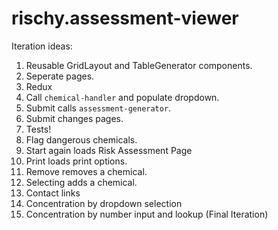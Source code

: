# rischy.assessment-viewer

Iteration ideas:
1. Reusable GridLayout and TableGenerator components.
2. Seperate pages.
3. Redux
4. Call `chemical-handler` and populate dropdown.
5. Submit calls `assessment-generator`.
6. Submit changes pages.
7. Tests!
8. Flag dangerous chemicals.
9. Start again loads Risk Assessment Page
10. Print loads print options.
11. Remove removes a chemical.
12. Selecting adds a chemical.
13. Contact links
14. Concentration by dropdown selection
15. Concentration by number input and lookup (Final Iteration)
